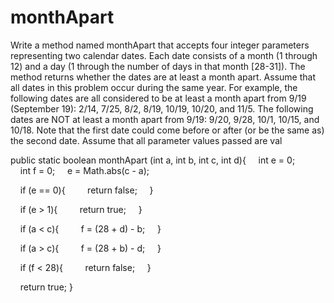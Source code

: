 # monthApart
Write a method named monthApart that accepts four integer parameters representing two calendar dates. Each date consists of a month (1 through 12) and a day (1 through the number of days in that month [28-31]). The method returns whether the dates are at least a month apart. Assume that all dates in this problem occur during the same year. For example, the following dates are all considered to be at least a month apart from 9/19 (September 19): 2/14, 7/25, 8/2, 8/19, 10/19, 10/20, and 11/5. The following dates are NOT at least a month apart from 9/19: 9/20, 9/28, 10/1, 10/15, and 10/18. Note that the first date could come before or after (or be the same as) the second date. Assume that all parameter values passed are val

public static boolean monthApart (int a, int b, int c, int d){
    int e = 0;
    int f = 0;
    e = Math.abs(c - a);

    if (e == 0){
        return false;
    }

    if (e > 1){
        return true;
    }

    if (a < c){
        f = (28 + d) - b;
    }

    if (a > c){
        f = (28 + b) - d;
    }

    if (f < 28){
        return false;
    }

    return true;
}

